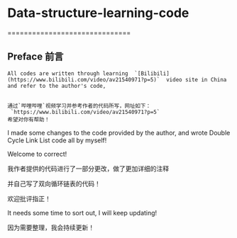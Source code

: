 # Data-structure-learning-code
==============================

## Preface 前言
    All codes are written through learning  `[Bilibili](https://www.bilibili.com/video/av21540971?p=5)`  video site in China and refer to the author's code,

    
    通过`哔哩哔哩`视频学习并参考作者的代码所写，网址如下：
     `https://www.bilibili.com/video/av21540971?p=5`
    希望对你有帮助！


I made some changes to the code provided by the author,
and wrote Double Cycle Link List code all by myself!

Welcome to correct!

我作者提供的代码进行了一部分更改，做了更加详细的注释

并自己写了双向循环链表的代码！

欢迎批评指正！


It needs some time to sort out, I will keep updating!

因为需要整理，我会持续更新！
